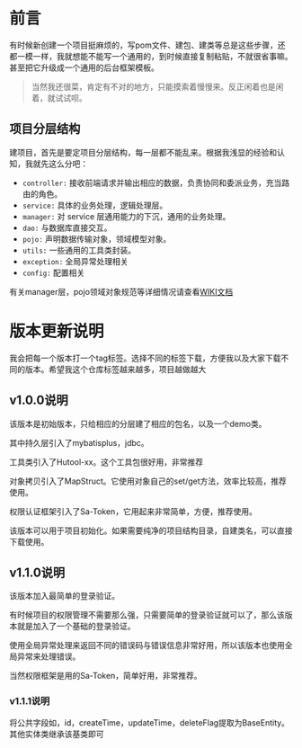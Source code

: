 # 前言

有时候新创建一个项目挺麻烦的，写pom文件、建包、建类等总是这些步骤，还都一模一样，我就想能不能写一个通用的，到时候直接复制粘贴，不就很省事嘛。甚至把它升级成一个通用的后台框架模板。

> 当然我还很菜，肯定有不对的地方，只能摸索着慢慢来。反正闲着也是闲着，就试试呗。

## 项目分层结构

建项目，首先是要定项目分层结构，每一层都不能乱来。根据我浅显的经验和认知，我就先这么分吧：

- `controller:` 接收前端请求并输出相应的数据，负责协同和委派业务，充当路由的角色。
- `service:` 具体的业务处理，逻辑处理层。
- `manager:` 对 service 层通用能力的下沉，通用的业务处理。
- `dao:` 与数据库直接交互。
- `pojo:` 声明数据传输对象，领域模型对象。
- `utils:` 一些通用的工具类封装。
- `exception:` 全局异常处理相关
- `config:` 配置相关

有关manager层，pojo领域对象规范等详细情况请查看[WIKI文档](https://gitee.com/siumu/springboot-xiumu/wikis/%E5%89%8D%E8%A8%80)

# 版本更新说明

我会把每一个版本打一个tag标签。选择不同的标签下载，方便我以及大家下载不同的版本。希望我这个仓库标签越来越多，项目越做越大

## v1.0.0说明

该版本是初始版本，只给相应的分层建了相应的包名，以及一个demo类。

其中持久层引入了mybatisplus，jdbc。

工具类引入了Hutool-xx。这个工具包很好用，非常推荐

对象拷贝引入了MapStruct。它使用对象自己的set/get方法，效率比较高，推荐使用。

权限认证框架引入了Sa-Token，它用起来非常简单，方便，推荐使用。

该版本可以用于项目初始化。如果需要纯净的项目结构目录，自建类名，可以直接下载使用。
## v1.1.0说明

该版本加入最简单的登录验证。

有时候项目的权限管理不需要那么强，只需要简单的登录验证就可以了，那么该版本就是加入了一个基础的登录验证。

使用全局异常处理来返回不同的错误码与错误信息非常好用，所以该版本也使用全局异常来处理错误。

当然权限框架是用的Sa-Token，简单好用，非常推荐。

### v1.1.1说明
将公共字段如，id，createTime，updateTime，deleteFlag提取为BaseEntity。
其他实体类继承该基类即可

